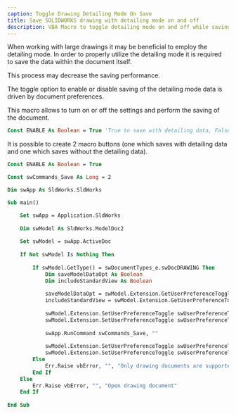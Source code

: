 ```yaml
---
caption: Toggle Drawing Detailing Mode On Save
title: Save SOLIDWORKS drawing with detailing mode on and off
description: VBA Macro to toggle detailing mode on and off while saving
---
```

When working with large drawings it may be beneficial to employ the detailing mode. In order to properly utilize the detailing mode it is required to save the data within the document itself.

This process may decrease the saving performance.

The toggle option to enable or disable saving of the detailing mode data is driven by document preferences.

This macro allows to turn on or off the settings and perform the saving of the document.

~~~ vb
Const ENABLE As Boolean = True 'True to save with detailing data, False to save without the detailing data
~~~

It is possible to create 2 macro buttons (one which saves with detailing data and one which saves without the detailing data).

~~~ vb
Const ENABLE As Boolean = True

Const swCommands_Save As Long = 2

Dim swApp As SldWorks.SldWorks

Sub main()

    Set swApp = Application.SldWorks
    
    Dim swModel As SldWorks.ModelDoc2
    
    Set swModel = swApp.ActiveDoc
    
    If Not swModel Is Nothing Then
        
        If swModel.GetType() = swDocumentTypes_e.swDocDRAWING Then
            Dim saveModelDataOpt As Boolean
            Dim includeStandardView As Boolean
            
            saveModelDataOpt = swModel.Extension.GetUserPreferenceToggle(swUserPreferenceToggle_e.swDetailingModeSaveModelData, swUserPreferenceOption_e.swDetailingNoOptionSpecified)
            includeStandardView = swModel.Extension.GetUserPreferenceToggle(swUserPreferenceToggle_e.swDetailingModeIncludeStandardViewsInViewPalette, swUserPreferenceOption_e.swDetailingNoOptionSpecified)
            
            swModel.Extension.SetUserPreferenceToggle swUserPreferenceToggle_e.swDetailingModeSaveModelData, swUserPreferenceOption_e.swDetailingNoOptionSpecified, ENABLE
            swModel.Extension.SetUserPreferenceToggle swUserPreferenceToggle_e.swDetailingModeIncludeStandardViewsInViewPalette, swUserPreferenceOption_e.swDetailingNoOptionSpecified, ENABLE
            
            swApp.RunCommand swCommands_Save, ""
            
            swModel.Extension.SetUserPreferenceToggle swUserPreferenceToggle_e.swDetailingModeSaveModelData, swUserPreferenceOption_e.swDetailingNoOptionSpecified, saveModelDataOpt
            swModel.Extension.SetUserPreferenceToggle swUserPreferenceToggle_e.swDetailingModeIncludeStandardViewsInViewPalette, swUserPreferenceOption_e.swDetailingNoOptionSpecified, includeStandardView
        Else
            Err.Raise vbError, "", "Only drawing documents are supported"
        End If
    Else
        Err.Raise vbError, "", "Open drawing document"
    End If
    
End Sub
~~~

